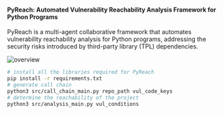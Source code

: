#### PyReach: Automated Vulnerability Reachability Analysis Framework for Python Programs

PyReach is a multi-agent collaborative framework that automates vulnerability reachability analysis for Python programs, addressing the security risks introduced by third-party library (TPL) dependencies. 

![overview](D:\codes\final\paper_to_submit\myrepo\overview.png)

```bash
# install all the libraries required for PyReach
pip install -r requirements.txt
# generate call chain
python3 src/call_chain_main.py repo_path vul_code_keys
# determine the reachability of the project
python3 src/analysis_main.py vul_conditions
```

